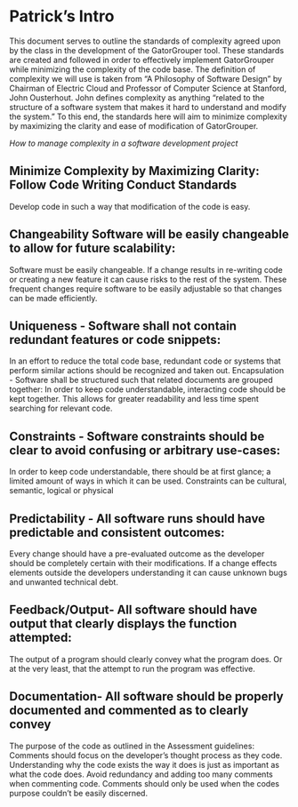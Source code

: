 # Patrick’s Intro

This document serves to outline the standards of complexity agreed upon by the class in the
development of the GatorGrouper tool. These standards are created and followed in order to
effectively implement GatorGrouper while minimizing the complexity of the code base. The
definition of complexity we will use is taken from “A Philosophy of Software Design” by
Chairman of Electric Cloud and Professor of Computer Science at Stanford, John Ousterhout.
John defines complexity as anything “related to the structure of a software system that makes
it hard to understand and modify the system.” To this end, the standards here will aim to
minimize complexity by maximizing the clarity and ease of modification of GatorGrouper.


*How to manage complexity in a software development project*

## Minimize Complexity by Maximizing Clarity: Follow Code Writing Conduct Standards

Develop code in such a way that modification of the code is easy.

## Changeability Software will be easily changeable to allow for future scalability:

Software must be easily changeable. If a change results in re-writing code or creating a new
feature it can cause risks to the rest of the system. These frequent changes require software
to be easily adjustable so that changes can be made efficiently.

## Uniqueness - Software shall not contain redundant features or code snippets:

In an effort to reduce the total code base, redundant code or systems that perform similar
actions should be recognized and taken out.
Encapsulation - Software shall be structured such that related documents are grouped together:
In order to keep code understandable, interacting code should be kept together. This allows
for greater readability and less time spent searching for relevant code.

## Constraints - Software constraints should be clear to avoid confusing or arbitrary use-cases:
In order to keep code understandable, there should be at first glance; a limited amount of
ways in which it can be used. Constraints can be cultural, semantic, logical or physical

## Predictability - All software runs should have predictable and consistent outcomes:

Every change should have a pre-evaluated outcome as the developer should be completely
certain with their modifications. If a change effects elements outside the developers
understanding it can cause unknown bugs and unwanted technical debt.

## Feedback/Output- All software should have output that clearly displays the function attempted:

The output of a program should clearly convey what the program does. Or at the very least,
that the attempt to run the program was effective.

## Documentation- All software should be properly documented and commented as to clearly convey

The purpose of the code as outlined in the Assessment guidelines:
Comments should focus on the developer’s thought process as they code. Understanding why the
code exists the way it does is just as important as what the code does.
Avoid redundancy and adding too many comments when commenting code. Comments should only be
used when the codes purpose couldn’t be easily discerned.
